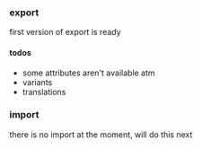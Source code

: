 ### export

first version of export is ready

#### todos

* some attributes aren't available atm
* variants
* translations

### import

there is no import at the moment, will do this next